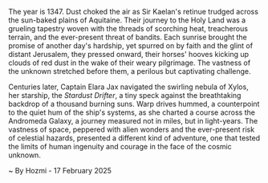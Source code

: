 
The year is 1347.  Dust choked the air as Sir Kaelan's retinue trudged across the sun-baked plains of Aquitaine. Their journey to the Holy Land was a grueling tapestry woven with the threads of scorching heat, treacherous terrain, and the ever-present threat of bandits.  Each sunrise brought the promise of another day's hardship, yet spurred on by faith and the glint of distant Jerusalem, they pressed onward, their horses' hooves kicking up clouds of red dust in the wake of their weary pilgrimage.  The vastness of the unknown stretched before them, a perilous but captivating challenge.

Centuries later, Captain Elara Jax navigated the swirling nebula of Xylos, her starship, the *Stardust Drifter*, a tiny speck against the breathtaking backdrop of a thousand burning suns.  Warp drives hummed, a counterpoint to the quiet hum of the ship's systems, as she charted a course across the Andromeda Galaxy, a journey measured not in miles, but in light-years. The vastness of space, peppered with alien wonders and the ever-present risk of celestial hazards, presented a different kind of adventure, one that tested the limits of human ingenuity and courage in the face of the cosmic unknown.

~ By Hozmi - 17 February 2025
